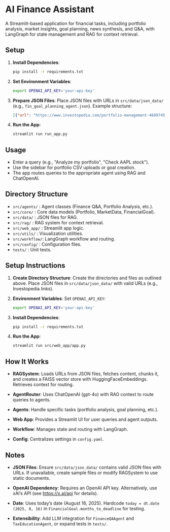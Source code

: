 # AI Finance Assistant

A Streamlit-based application for financial tasks, including portfolio
analysis, market insights, goal planning, news synthesis, and Q&A, with
LangGraph for state management and RAG for context retrieval.

## Setup

1. **Install Dependencies**:
   ```bash
   pip install -r requirements.txt
   ```

2. **Set Environment Variables**:
   ```bash
   export OPENAI_API_KEY='your-api-key'
   ```

3. **Prepare JSON Files**:
   Place JSON files with URLs in `src/data/json_data/` (e.g., `fin_goal_planning_agent.json`).
   Example structure:
   ```json
   [{"url": "https://www.investopedia.com/portfolio-management-4689745"}]
   ```

4. **Run the App**:
   ```bash
   streamlit run run_app.py
   ```

## Usage

- Enter a query (e.g., "Analyze my portfolio", "Check AAPL stock").
- Use the sidebar for portfolio CSV uploads or goal creation.
- The app routes queries to the appropriate agent using RAG and ChatOpenAI.

## Directory Structure

- `src/agents/`  : Agent classes (Finance Q&A, Portfolio Analysis, etc.).
- `src/core/`    : Core data models (Portfolio, MarketData, FinancialGoal).
- `src/data/`    : JSON files for RAG.
- `src/rag/`     : RAG system for context retrieval.
- `src/web_app/` : Streamlit app logic.
- `src/utils/`   : Visualization utilities.
- `src/workflow/`: LangGraph workflow and routing.
- `src/config/`  : Configuration files.
- `tests/`       : Unit tests.

## Setup Instructions

1. **Create Directory Structure**:
   Create the directories and files as outlined above.
   Place JSON files in `src/data/json_data/` with valid URLs (e.g., Investopedia links).

2. **Environment Variables**:
   Set `OPENAI_API_KEY`:
   ```bash
   export OPENAI_API_KEY='your-api-key'
   ```

3. **Install Dependencies**:
   ```bash
   pip install -r requirements.txt
   ```

4. **Run the App**:
   ```bash
   streamlit run src/web_app/app.py
   ```

## How It Works

- **RAGSystem**: Loads URLs from JSON files, fetches content, chunks it, and
    creates a FAISS vector store with HuggingFaceEmbeddings. Retrieves context
   	for routing.

- **AgentRouter**: Uses ChatOpenAI (gpt-4o) with RAG context to route queries
    to agents.

- **Agents**: Handle specific tasks (portfolio analysis, goal planning, etc.).

- **Web App**: Provides a Streamlit UI for user queries and agent outputs.

- **Workflow**: Manages state and routing with LangGraph.

- **Config**: Centralizes settings in `config.yaml`.

## Notes

- **JSON Files**: Ensure `src/data/json_data/` contains valid JSON files with
                  URLs. If unavailable, create sample files or modify RAGSystem
				  to use static documents.

- **OpenAI Dependency**: Requires an OpenAI API key. Alternatively, use xAI’s
                         API (see https://x.ai/api for details).

- **Date**: Uses today’s date (August 16, 2025). Hardcode `today = dt.date
            (2025, 8, 16)` in `FinancialGoal.months_to_deadline` for testing.

- **Extensibility**: Add LLM integration for `FinanceQAAgent` and 
                     `TaxEducationAgent`, or expand tests in `tests/`.
